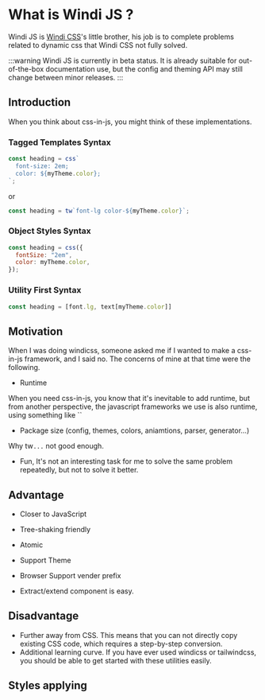 # What is Windi JS ?

Windi JS is [Windi CSS](https://windicss.org/)'s little brother, his job is to complete problems related to dynamic css that Windi CSS not fully solved. 

:::warning
Windi JS is currently in beta status. It is already suitable for out-of-the-box documentation use, but the config and theming API may still change between minor releases.
:::

## Introduction

When you think about css-in-js, you might think of these implementations.

### Tagged Templates Syntax

```js
const heading = css`
  font-size: 2em;
  color: ${myTheme.color};
`;
```

or

```js
const heading = tw`font-lg color-${myTheme.color}`;
```

### Object Styles Syntax

```js
const heading = css({
  fontSize: "2em",
  color: myTheme.color,
});
```

### Utility First Syntax

```js
const heading = [font.lg, text[myTheme.color]]
```

## Motivation

When I was doing windicss, someone asked me if I wanted to make a css-in-js framework, and I said no. The concerns of mine at that time were the following.

- Runtime

When you need css-in-js, you know that it's inevitable to add runtime, but from another perspective, the javascript frameworks we use is also runtime, using something like `` 

- Package size (config, themes, colors, aniamtions, parser, generator...)

Why tw`...` not good enough.



- Fun, It's not an interesting task for me to solve the same problem repeatedly, but not to solve it better.

## Advantage

- Closer to JavaScript

- Tree-shaking friendly

- Atomic

- Support Theme

- Browser Support vender prefix

- Extract/extend component is easy.

## Disadvantage

- Further away from CSS. This means that you can not directly copy existing CSS code, which requires a step-by-step conversion.
- Additional learning curve. If you have ever used windicss or tailwindcss, you should be able to get started with these utilities easily.


## Styles applying





